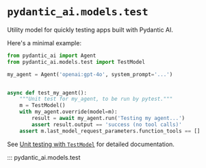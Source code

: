 # `pydantic_ai.models.test`

Utility model for quickly testing apps built with Pydantic AI.

Here's a minimal example:

```py {title="test_model_usage.py" call_name="test_my_agent" noqa="I001"}
from pydantic_ai import Agent
from pydantic_ai.models.test import TestModel

my_agent = Agent('openai:gpt-4o', system_prompt='...')


async def test_my_agent():
    """Unit test for my_agent, to be run by pytest."""
    m = TestModel()
    with my_agent.override(model=m):
        result = await my_agent.run('Testing my agent...')
        assert result.output == 'success (no tool calls)'
    assert m.last_model_request_parameters.function_tools == []
```

See [Unit testing with `TestModel`](../../testing.md#unit-testing-with-testmodel) for detailed documentation.

::: pydantic_ai.models.test
